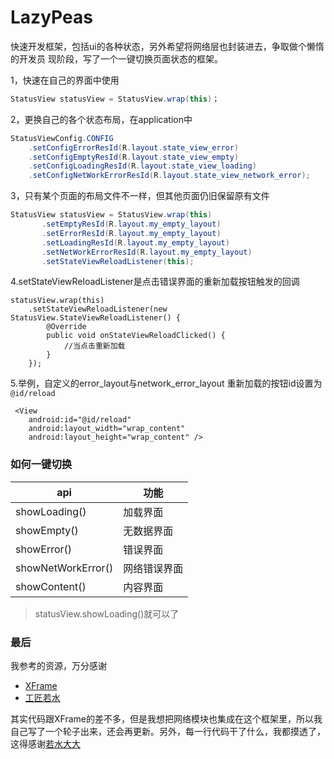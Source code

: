 # LazyPeas
快速开发框架，包括ui的各种状态，另外希望将网络层也封装进去，争取做个懒惰的开发员
现阶段，写了一个一键切换页面状态的框架。

1，快速在自己的界面中使用
``` java
StatusView statusView = StatusView.wrap(this)；
```
2，更换自己的各个状态布局，在application中
``` java
StatusViewConfig.CONFIG
	.setConfigErrorResId(R.layout.state_view_error)
	.setConfigEmptyResId(R.layout.state_view_empty)
	.setConfigLoadingResId(R.layout.state_view_loading)
	.setConfigNetWorkErrorResId(R.layout.state_view_network_error);
```

3，只有某个页面的布局文件不一样，但其他页面仍旧保留原有文件
``` java
StatusView statusView = StatusView.wrap(this)
       .setEmptyResId(R.layout.my_empty_layout)
       .setErrorResId(R.layout.my_empty_layout)
       .setLoadingResId(R.layout.my_empty_layout)
       .setNetWorkErrorResId(R.layout.my_empty_layout)
       .setStateViewReloadListener(this);
```
 4.setStateViewReloadListener是点击错误界面的重新加载按钮触发的回调


```
statusView.wrap(this)
	.setStateViewReloadListener(new StatusView.StateViewReloadListener() {
		@Override
		public void onStateViewReloadClicked() {
			//当点击重新加载
		}
	});
```

5.举例，自定义的error_layout与network_error_layout 重新加载的按钮id设置为`@id/reload`

```
 <View
    android:id="@id/reload"
    android:layout_width="wrap_content"
    android:layout_height="wrap_content" />
```

### 如何一键切换
|api|功能|
|---|---|
|showLoading()| 加载界面
|showEmpty() | 无数据界面
|showError() | 错误界面
|showNetWorkError() | 网络错误界面
|showContent() | 内容界面 
>statusView.showLoading()就可以了

### 最后
我参考的资源，万分感谢
- [XFrame](https://github.com/youth5201314/XFrame)
- [工匠若水](http://blog.csdn.net/yanbober/article/details/45970721)

其实代码跟XFrame的差不多，但是我想把网络模块也集成在这个框架里，所以我自己写了一个轮子出来，还会再更新。另外，每一行代码干了什么，我都摸透了，这得感谢[若水大大](http://blog.csdn.net/yanbober)
